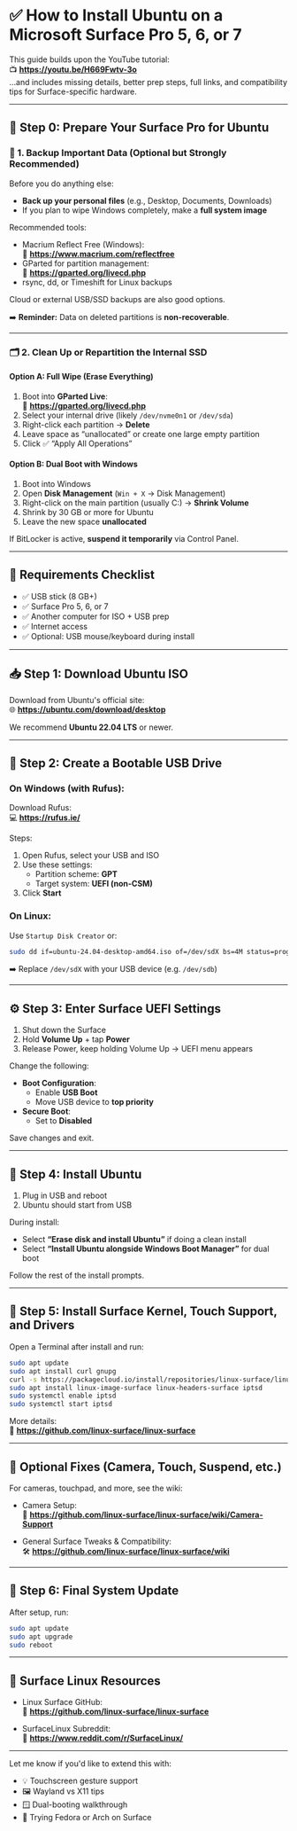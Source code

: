 # ✅ How to Install Ubuntu on a Microsoft Surface Pro 5, 6, or 7

This guide builds upon the YouTube tutorial:  
📺 **https://youtu.be/H669Fwtv-3o**  
…and includes missing details, better prep steps, full links, and compatibility tips for Surface-specific hardware.

---

## 🧹 Step 0: Prepare Your Surface Pro for Ubuntu

### 💾 1. Backup Important Data (Optional but Strongly Recommended)

Before you do anything else:

- **Back up your personal files** (e.g., Desktop, Documents, Downloads)
- If you plan to wipe Windows completely, make a **full system image**

Recommended tools:

- Macrium Reflect Free (Windows):  
  💾 **https://www.macrium.com/reflectfree**
- GParted for partition management:  
  💾 **https://gparted.org/livecd.php**
- rsync, dd, or Timeshift for Linux backups

Cloud or external USB/SSD backups are also good options.

➡️ **Reminder:** Data on deleted partitions is **non-recoverable**.

---

### 🗂️ 2. Clean Up or Repartition the Internal SSD

#### Option A: Full Wipe (Erase Everything)

1. Boot into **GParted Live**:  
   🔗 **https://gparted.org/livecd.php**
2. Select your internal drive (likely `/dev/nvme0n1` or `/dev/sda`)
3. Right-click each partition → **Delete**
4. Leave space as “unallocated” or create one large empty partition
5. Click ✅ “Apply All Operations”

#### Option B: Dual Boot with Windows

1. Boot into Windows
2. Open **Disk Management** (`Win + X` → Disk Management)
3. Right-click on the main partition (usually C:) → **Shrink Volume**
4. Shrink by 30 GB or more for Ubuntu
5. Leave the new space **unallocated**

If BitLocker is active, **suspend it temporarily** via Control Panel.

---

## 🔧 Requirements Checklist

- ✅ USB stick (8 GB+)
- ✅ Surface Pro 5, 6, or 7
- ✅ Another computer for ISO + USB prep
- ✅ Internet access
- ✅ Optional: USB mouse/keyboard during install

---

## 📥 Step 1: Download Ubuntu ISO

Download from Ubuntu's official site:  
🌐 **https://ubuntu.com/download/desktop**

We recommend **Ubuntu 22.04 LTS** or newer.

---

## 💽 Step 2: Create a Bootable USB Drive

### On Windows (with Rufus):

Download Rufus:  
💻 **https://rufus.ie/**

Steps:
1. Open Rufus, select your USB and ISO
2. Use these settings:
   - Partition scheme: **GPT**
   - Target system: **UEFI (non-CSM)**
3. Click **Start**

### On Linux:

Use `Startup Disk Creator` or:

```bash
sudo dd if=ubuntu-24.04-desktop-amd64.iso of=/dev/sdX bs=4M status=progress
```

➡️ Replace `/dev/sdX` with your USB device (e.g. `/dev/sdb`)

---

## ⚙️ Step 3: Enter Surface UEFI Settings

1. Shut down the Surface
2. Hold **Volume Up** + tap **Power**
3. Release Power, keep holding Volume Up → UEFI menu appears

Change the following:

- **Boot Configuration**:
  - Enable **USB Boot**
  - Move USB device to **top priority**
- **Secure Boot**:
  - Set to **Disabled**

Save changes and exit.

---

## 🧪 Step 4: Install Ubuntu

1. Plug in USB and reboot
2. Ubuntu should start from USB

During install:

- Select **“Erase disk and install Ubuntu”** if doing a clean install
- Select **“Install Ubuntu alongside Windows Boot Manager”** for dual boot

Follow the rest of the install prompts.

---

## 🧰 Step 5: Install Surface Kernel, Touch Support, and Drivers

Open a Terminal after install and run:

```bash
sudo apt update
sudo apt install curl gnupg
curl -s https://packagecloud.io/install/repositories/linux-surface/linux-surface/script.deb.sh | sudo bash
sudo apt install linux-image-surface linux-headers-surface iptsd
sudo systemctl enable iptsd
sudo systemctl start iptsd
```

More details:  
📘 **https://github.com/linux-surface/linux-surface**

---

## 📸 Optional Fixes (Camera, Touch, Suspend, etc.)

For cameras, touchpad, and more, see the wiki:

- Camera Setup:  
  📸 **https://github.com/linux-surface/linux-surface/wiki/Camera-Support**

- General Surface Tweaks & Compatibility:  
  🛠️ **https://github.com/linux-surface/linux-surface/wiki**

---

## 🔄 Step 6: Final System Update

After setup, run:

```bash
sudo apt update
sudo apt upgrade
sudo reboot
```

---

## 💬 Surface Linux Resources

- Linux Surface GitHub:  
  🐧 **https://github.com/linux-surface/linux-surface**

- SurfaceLinux Subreddit:  
  💬 **https://www.reddit.com/r/SurfaceLinux/**

---

Let me know if you'd like to extend this with:
- 💡 Touchscreen gesture support
- 🖼️ Wayland vs X11 tips
- 🪟 Dual-booting walkthrough
- 🧪 Trying Fedora or Arch on Surface
